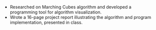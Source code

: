 - Researched on Marching Cubes algorithm and developed a programming tool for algorithm visualization.
- Wrote a 16-page project report illustrating the algorithm and program implementation, presented in class.
